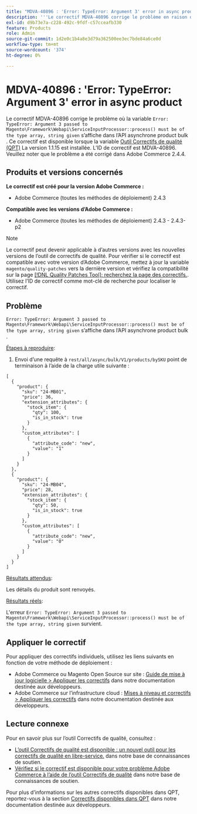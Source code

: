```yaml
---
title: "MDVA-40896 : 'Error: TypeError: Argument 3' error in async product"
description: '''Le correctif MDVA-40896 corrige le problème en raison duquel le message "Error: TypeError: Argument 3 transmis à Magento\Framework\Webapi\ServiceInputProcessor::process() doit être de type array, string given` erreur s’affiche dans l’API async product bulk. Ce correctif est disponible lorsque l’[outil de correctifs de qualité (QPT)](/help/announcements/adobe-commerce-announcements/magento-quality-patches-released-new-tool-to-self-serve-quality-patches.md) 1.1.15 est installé. L’ID de correctif est MDVA-40896. Veuillez noter que le problème a été corrigé dans Adobe Commerce 2.4.4."'
exl-id: d9b73e7a-c228-492c-9fdf-c57cceafb330
feature: Products
role: Admin
source-git-commit: 1d2e0c1b4a8e3d79a362500ee3ec7bde84a6ce0d
workflow-type: tm+mt
source-wordcount: '374'
ht-degree: 0%

---
```


# MDVA-40896 : &#39;Error: TypeError: Argument 3&#39; error in async product

Le correctif MDVA-40896 corrige le problème où la variable `Error: TypeError: Argument 3 passed to Magento\Framework\Webapi\ServiceInputProcessor::process() must be of the type array, string given` s’affiche dans l’API asynchrone product bulk . Ce correctif est disponible lorsque la variable [Outil Correctifs de qualité (QPT)](/help/announcements/adobe-commerce-announcements/magento-quality-patches-released-new-tool-to-self-serve-quality-patches.md) La version 1.1.15 est installée. L’ID de correctif est MDVA-40896. Veuillez noter que le problème a été corrigé dans Adobe Commerce 2.4.4.

## Produits et versions concernés

**Le correctif est créé pour la version Adobe Commerce :**

* Adobe Commerce (toutes les méthodes de déploiement) 2.4.3

**Compatible avec les versions d’Adobe Commerce :**

* Adobe Commerce (toutes les méthodes de déploiement) 2.4.3 - 2.4.3-p2

>[!NOTE]
>
>Le correctif peut devenir applicable à d’autres versions avec les nouvelles versions de l’outil de correctifs de qualité. Pour vérifier si le correctif est compatible avec votre version d’Adobe Commerce, mettez à jour la variable `magento/quality-patches` vers la dernière version et vérifiez la compatibilité sur la page [[!DNL Quality Patches Tool]: recherchez la page des correctifs.](https://devdocs.magento.com/quality-patches/tool.html#patch-grid). Utilisez l’ID de correctif comme mot-clé de recherche pour localiser le correctif.

## Problème

`Error: TypeError: Argument 3 passed to Magento\Framework\Webapi\ServiceInputProcessor::process() must be of the type array, string given` s’affiche dans l’API asynchrone product bulk .

<u>Étapes à reproduire</u>:

1. Envoi d’une requête à `rest/all/async/bulk/V1/products/bySKU` point de terminaison à l’aide de la charge utile suivante :

```RESTAPI
[
  {
    "product": {
      "sku": "24-MB01",
      "price": 36,
      "extension_attributes": {
        "stock_item": {
          "qty": 100,
          "is_in_stock": true
        }
      },
      "custom_attributes": [
        {
          "attribute_code": "new",
          "value": "1"
        }
      ]
    }
  },
  {
    "product": {
      "sku": "24-MB04",
      "price": 28,
      "extension_attributes": {
        "stock_item": {
          "qty": 50,
          "is_in_stock": true
        }
      },
      "custom_attributes": [
        {
          "attribute_code": "new",
          "value": "0"
        }
      ]
    }
  }
]
```

<u>Résultats attendus</u>:

Les détails du produit sont renvoyés.

<u>Résultats réels</u>:

L&#39;erreur `Error: TypeError: Argument 3 passed to Magento\Framework\Webapi\ServiceInputProcessor::process() must be of the type array, string given` survient.

## Appliquer le correctif

Pour appliquer des correctifs individuels, utilisez les liens suivants en fonction de votre méthode de déploiement :

* Adobe Commerce ou Magento Open Source sur site : [Guide de mise à jour logicielle > Appliquer les correctifs](https://devdocs.magento.com/guides/v2.4/comp-mgr/patching/mqp.html) dans notre documentation destinée aux développeurs.
* Adobe Commerce sur l’infrastructure cloud : [Mises à niveau et correctifs > Appliquer les correctifs](https://devdocs.magento.com/cloud/project/project-patch.html) dans notre documentation destinée aux développeurs.

## Lecture connexe

Pour en savoir plus sur l’outil Correctifs de qualité, consultez :

* [L’outil Correctifs de qualité est disponible : un nouvel outil pour les correctifs de qualité en libre-service.](/help/announcements/adobe-commerce-announcements/magento-quality-patches-released-new-tool-to-self-serve-quality-patches.md) dans notre base de connaissances de soutien.
* [Vérifiez si le correctif est disponible pour votre problème Adobe Commerce à l’aide de l’outil Correctifs de qualité](/help/support-tools/patches-available-in-qpt-tool/check-patch-for-magento-issue-with-magento-quality-patches.md) dans notre base de connaissances de soutien.

Pour plus d’informations sur les autres correctifs disponibles dans QPT, reportez-vous à la section [Correctifs disponibles dans QPT](https://devdocs.magento.com/quality-patches/tool.html#patch-grid) dans notre documentation destinée aux développeurs.
